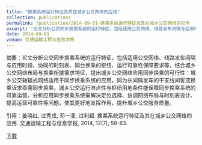 ```yaml
---
title: "换乘系统运行特征及其在城乡公交网络的应用"
collection: publications
permalink: /publication/2014-09-01-换乘系统运行特征及其在城乡公交网络的应用
excerpt: '论文分析公交同步换乘系统的运行特征，包括适用公交网络、线路发车间隔与应用时段、协同的时刻表、同台换乘的枢纽、运行可靠性保障要求等。结合城乡公交网络布局与换乘衔接需求特征，提出城乡公交网络应用同步换乘的可行性：城乡公交轴辐式网络适用于同步换乘系统的应用，同为长间隔发车的干支线间客流换乘诉求亟需同步换乘，城乡公交运行准点性与枢纽用地条件能保障同步换乘系统的可靠运营。分析应用同步换乘系统需解决定位选择、协调网络布局与时刻表设计、提高运营可靠性等问题，使其更好地发挥作用，提升城乡公交服务质量。'
date: 2014-09-01
venue: 交通运输工程与信息学报
---
```

摘要：论文分析公交同步换乘系统的运行特征，包括适用公交网络、线路发车间隔与应用时段、协同的时刻表、同台换乘的枢纽、运行可靠性保障要求等。结合城乡公交网络布局与换乘衔接需求特征，提出城乡公交网络应用同步换乘的可行性：城乡公交轴辐式网络适用于同步换乘系统的应用，同为长间隔发车的干支线间客流换乘诉求亟需同步换乘，城乡公交运行准点性与枢纽用地条件能保障同步换乘系统的可靠运营。分析应用同步换乘系统需解决定位选择、协调网络布局与时刻表设计、提高运营可靠性等问题，使其更好地发挥作用，提升城乡公交服务质量。

引用：姜晓红, 过秀成, 邓一凌, 过利超. 换乘系统运行特征及其在城乡公交网络的应用. 交通运输工程与信息学报, 2014, 12(7), 58-63.

[下载](http://YilingDeng.github.io/files/换乘系统运行特征及其在城乡公交网络的应用.pdf)